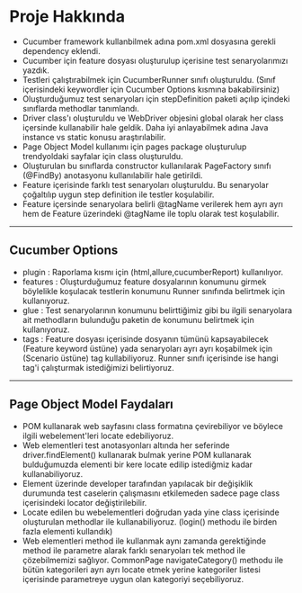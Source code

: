 # Proje Hakkında 

- Cucumber framework kullanbilmek adına pom.xml dosyasına gerekli dependency eklendi.
- Cucumber için feature dosyası oluşturulup içerisine test senaryolarımızı yazdık.
- Testleri çalıştırabilmek için CucumberRunner sınıfı oluşturuldu. (Sınıf içerisindeki keywordler için Cucumber Options kısmına bakabilirsiniz)
- Oluşturduğumuz test senaryoları için stepDefinition paketi açılıp içindeki sınıflarda methodlar tanımlandı.
- Driver class'ı oluşturuldu ve WebDriver objesini global olarak her class içersinde kullanabilir hale geldik.
Daha iyi anlayabilmek adına Java instance vs static konusu araştırılabilir.
- Page Object Model kullanımı için pages package oluşturulup trendyoldaki sayfalar için class oluşturuldu. 
- Oluşturulan bu sınıflarda constructor kullanılarak PageFactory sınıfı (@FindBy) anotasyonu kullanılabilir hale getirildi. 
- Feature içerisinde farklı test senaryoları oluşturuldu. Bu senaryolar çoğaltılıp uygun step definition ile testler koşulabilir.
- Feature içersinde senaryolara belirli @tagName verilerek hem ayrı ayrı hem de Feature üzerindeki @tagName ile toplu olarak test koşulabilir.


---------------------------------------------------------------



## Cucumber Options

- plugin : Raporlama kısmı için (html,allure,cucumberReport) kullanılıyor.
- features : Oluşturduğumuz feature dosyalarının konumunu girmek böylelikle koşulacak testlerin konumunu Runner sınıfında belirtmek için kullanıyoruz.
- glue : Test senaryolarının konumunu belirttiğimiz gibi bu ilgili senaryolara ait methodların bulunduğu paketin de konumunu belirtmek için kullanıyoruz.
- tags : Feature dosyası içerisinde dosyanın tümünü kapsayabilecek (Feature keyword üstüne) yada senaryoları ayrı ayrı koşabilmek için (Scenario üstüne) tag kullabiliyoruz. 
Runner sınıfı içerisinde ise hangi tag'i çalışturmak istediğimizi belirtiyoruz.



---------------------------------------------------------------

## Page Object Model Faydaları

- POM kullanarak web sayfasını class formatına çevirebiliyor ve böylece ilgili webelement'leri locate edebiliyoruz.
- Web elementleri test anotasyonları altında her seferinde driver.findElement() kullanarak bulmak yerine POM kullanarak bulduğumuzda elementi bir kere locate edilip istediğmiz kadar kullanabiliyoruz.
- Element üzerinde developer tarafından yapılacak bir değişiklik durumunda test caselerin çalışmasını etkilemeden sadece page class içerisindeki locator değiştirilebilir.  
- Locate edilen bu webelementleri doğrudan yada yine class içerisinde oluşturulan methodlar ile kullanabiliyoruz. (login() methodu ile birden fazla elementi kullandık)
- Web elementleri method ile kullanmak aynı zamanda gerektiğinde method ile parametre alarak farklı senaryoları tek method ile çözebilmemizi sağlıyor.
CommonPage navigateCategory() methodu ile bütün kategorileri ayrı ayrı locate etmek yerine kategoriler listesi içerisinde parametreye uygun olan kategoriyi seçebiliyoruz. 
